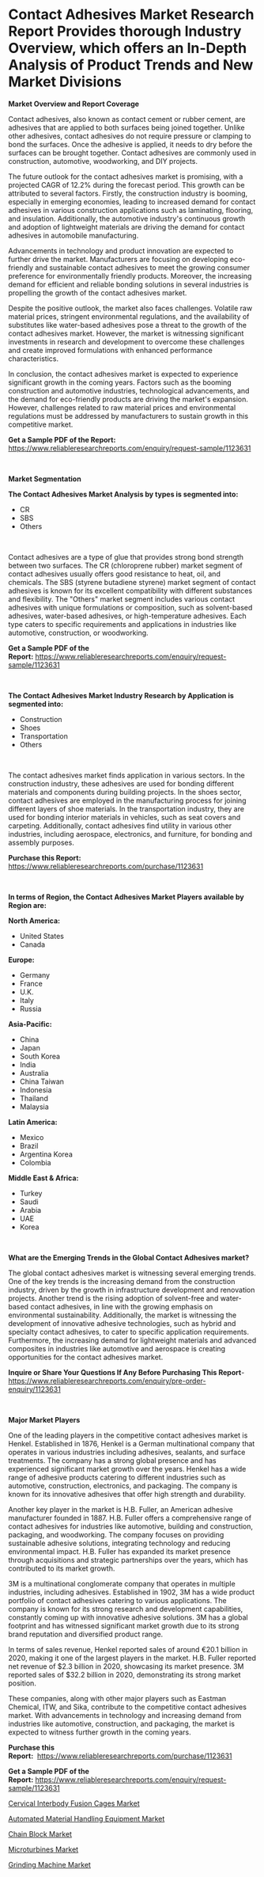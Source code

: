 <p><h1>Contact Adhesives Market Research Report Provides thorough Industry Overview, which offers an In-Depth Analysis of Product Trends and New Market Divisions</h1></p><p><strong>Market Overview and Report Coverage</strong></p>
<p><p>Contact adhesives, also known as contact cement or rubber cement, are adhesives that are applied to both surfaces being joined together. Unlike other adhesives, contact adhesives do not require pressure or clamping to bond the surfaces. Once the adhesive is applied, it needs to dry before the surfaces can be brought together. Contact adhesives are commonly used in construction, automotive, woodworking, and DIY projects.</p><p>The future outlook for the contact adhesives market is promising, with a projected CAGR of 12.2% during the forecast period. This growth can be attributed to several factors. Firstly, the construction industry is booming, especially in emerging economies, leading to increased demand for contact adhesives in various construction applications such as laminating, flooring, and insulation. Additionally, the automotive industry's continuous growth and adoption of lightweight materials are driving the demand for contact adhesives in automobile manufacturing.</p><p>Advancements in technology and product innovation are expected to further drive the market. Manufacturers are focusing on developing eco-friendly and sustainable contact adhesives to meet the growing consumer preference for environmentally friendly products. Moreover, the increasing demand for efficient and reliable bonding solutions in several industries is propelling the growth of the contact adhesives market.</p><p>Despite the positive outlook, the market also faces challenges. Volatile raw material prices, stringent environmental regulations, and the availability of substitutes like water-based adhesives pose a threat to the growth of the contact adhesives market. However, the market is witnessing significant investments in research and development to overcome these challenges and create improved formulations with enhanced performance characteristics.</p><p>In conclusion, the contact adhesives market is expected to experience significant growth in the coming years. Factors such as the booming construction and automotive industries, technological advancements, and the demand for eco-friendly products are driving the market's expansion. However, challenges related to raw material prices and environmental regulations must be addressed by manufacturers to sustain growth in this competitive market.</p></p>
<p><strong>Get a Sample PDF of the Report:</strong> <a href="https://www.reliableresearchreports.com/enquiry/request-sample/1123631">https://www.reliableresearchreports.com/enquiry/request-sample/1123631</a></p>
<p>&nbsp;</p>
<p><strong>Market Segmentation</strong></p>
<p><strong>The Contact Adhesives Market Analysis by types is segmented into:</strong></p>
<p><ul><li>CR</li><li>SBS</li><li>Others</li></ul></p>
<p>&nbsp;</p>
<p><p>Contact adhesives are a type of glue that provides strong bond strength between two surfaces. The CR (chloroprene rubber) market segment of contact adhesives usually offers good resistance to heat, oil, and chemicals. The SBS (styrene butadiene styrene) market segment of contact adhesives is known for its excellent compatibility with different substances and flexibility. The "Others" market segment includes various contact adhesives with unique formulations or composition, such as solvent-based adhesives, water-based adhesives, or high-temperature adhesives. Each type caters to specific requirements and applications in industries like automotive, construction, or woodworking.</p></p>
<p><strong>Get a Sample PDF of the Report:</strong>&nbsp;<a href="https://www.reliableresearchreports.com/enquiry/request-sample/1123631">https://www.reliableresearchreports.com/enquiry/request-sample/1123631</a></p>
<p>&nbsp;</p>
<p><strong>The Contact Adhesives Market Industry Research by Application is segmented into:</strong></p>
<p><ul><li>Construction</li><li>Shoes</li><li>Transportation</li><li>Others</li></ul></p>
<p>&nbsp;</p>
<p><p>The contact adhesives market finds application in various sectors. In the construction industry, these adhesives are used for bonding different materials and components during building projects. In the shoes sector, contact adhesives are employed in the manufacturing process for joining different layers of shoe materials. In the transportation industry, they are used for bonding interior materials in vehicles, such as seat covers and carpeting. Additionally, contact adhesives find utility in various other industries, including aerospace, electronics, and furniture, for bonding and assembly purposes.</p></p>
<p><strong>Purchase this Report:</strong>&nbsp; <a href="https://www.reliableresearchreports.com/purchase/1123631">https://www.reliableresearchreports.com/purchase/1123631</a></p>
<p>&nbsp;</p>
<p><strong>In terms of Region, the Contact Adhesives Market Players available by Region are:</strong></p>
<p>
    <p> <strong> North America: </strong>
        <ul>
            <li>United States</li>
            <li>Canada</li>
        </ul>
        </p> 
    <p> <strong> Europe: </strong>
        <ul>
            <li>Germany</li>
            <li>France</li>
            <li>U.K.</li>
            <li>Italy</li>
            <li>Russia</li>
        </ul>
        </p> 
    <p> <strong> Asia-Pacific: </strong>
        <ul>
            <li>China</li>
            <li>Japan</li>
            <li>South Korea</li>
            <li>India</li>
            <li>Australia</li>
            <li>China Taiwan</li>
            <li>Indonesia</li>
            <li>Thailand</li>
            <li>Malaysia</li>
        </ul>
        </p> 
    <p> <strong> Latin America: </strong>
        <ul>
            <li>Mexico</li>
            <li>Brazil</li>
            <li>Argentina Korea</li>
            <li>Colombia</li>
        </ul>
        </p> 
    <p> <strong> Middle East & Africa: </strong>
        <ul>
            <li>Turkey</li>
            <li>Saudi</li>
            <li>Arabia</li>
            <li>UAE</li>
            <li>Korea</li>
        </ul>
    </p>
    </p>
<p>&nbsp;</p>
<p><strong>What are the Emerging Trends in the Global Contact Adhesives market?</strong></p>
<p><p>The global contact adhesives market is witnessing several emerging trends. One of the key trends is the increasing demand from the construction industry, driven by the growth in infrastructure development and renovation projects. Another trend is the rising adoption of solvent-free and water-based contact adhesives, in line with the growing emphasis on environmental sustainability. Additionally, the market is witnessing the development of innovative adhesive technologies, such as hybrid and specialty contact adhesives, to cater to specific application requirements. Furthermore, the increasing demand for lightweight materials and advanced composites in industries like automotive and aerospace is creating opportunities for the contact adhesives market.</p></p>
<p><strong>Inquire or Share Your Questions If Any Before Purchasing This Report</strong>- <a href="https://www.reliableresearchreports.com/enquiry/pre-order-enquiry/1123631">https://www.reliableresearchreports.com/enquiry/pre-order-enquiry/1123631</a></p>
<p>&nbsp;</p>
<p><strong>Major Market Players</strong></p>
<p><p>One of the leading players in the competitive contact adhesives market is Henkel. Established in 1876, Henkel is a German multinational company that operates in various industries including adhesives, sealants, and surface treatments. The company has a strong global presence and has experienced significant market growth over the years. Henkel has a wide range of adhesive products catering to different industries such as automotive, construction, electronics, and packaging. The company is known for its innovative adhesives that offer high strength and durability.</p><p>Another key player in the market is H.B. Fuller, an American adhesive manufacturer founded in 1887. H.B. Fuller offers a comprehensive range of contact adhesives for industries like automotive, building and construction, packaging, and woodworking. The company focuses on providing sustainable adhesive solutions, integrating technology and reducing environmental impact. H.B. Fuller has expanded its market presence through acquisitions and strategic partnerships over the years, which has contributed to its market growth.</p><p>3M is a multinational conglomerate company that operates in multiple industries, including adhesives. Established in 1902, 3M has a wide product portfolio of contact adhesives catering to various applications. The company is known for its strong research and development capabilities, constantly coming up with innovative adhesive solutions. 3M has a global footprint and has witnessed significant market growth due to its strong brand reputation and diversified product range.</p><p>In terms of sales revenue, Henkel reported sales of around €20.1 billion in 2020, making it one of the largest players in the market. H.B. Fuller reported net revenue of $2.3 billion in 2020, showcasing its market presence. 3M reported sales of $32.2 billion in 2020, demonstrating its strong market position.</p><p>These companies, along with other major players such as Eastman Chemical, ITW, and Sika, contribute to the competitive contact adhesives market. With advancements in technology and increasing demand from industries like automotive, construction, and packaging, the market is expected to witness further growth in the coming years.</p></p>
<p><strong>Purchase this Report:</strong>&nbsp;&nbsp;<a href="https://www.reliableresearchreports.com/purchase/1123631">https://www.reliableresearchreports.com/purchase/1123631</a></p>
<p></p>
<p><strong>Get a Sample PDF of the Report:</strong>&nbsp;<a href="https://www.reliableresearchreports.com/enquiry/request-sample/1123631">https://www.reliableresearchreports.com/enquiry/request-sample/1123631</a></p>
<p><p><a href="https://medium.com/@alicehanson1974/cervical-interbody-fusion-cages-market-size-market-outlook-and-market-forecast-2023-to-2030-42859342b163">Cervical Interbody Fusion Cages Market</a></p><p><a href="https://medium.com/@leonorhaley2009/automated-material-handling-equipment-market-competitive-analysis-market-trends-and-forecast-to-cb6e71659ad2">Automated Material Handling Equipment Market</a></p><p><a href="https://medium.com/@annaalexander40/chain-block-market-size-cagr-trends-2024-2030-6457eda4b944">Chain Block Market</a></p><p><a href="https://medium.com/@enostillman2023/microturbines-market-the-key-to-successful-business-strategy-forecast-till-2030-03afe26ee604">Microturbines Market</a></p><p><a href="https://medium.com/@kaelapaucek/grinding-machine-market-analysis-its-cagr-market-segmentation-and-global-industry-overview-ce5676851320">Grinding Machine Market</a></p></p>